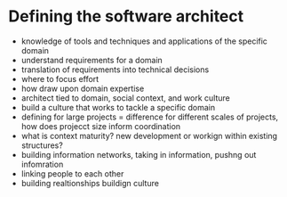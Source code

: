 # Defining the software architect

- knowledge of tools and techniques and applications of the specific domain
- understand requirements for a domain
- translation of requirements into technical decisions
- where to focus effort
- how draw upon domain expertise
- architect tied to domain, social context, and work culture
- build a culture that works to tackle a specific domain
- defining for large projects = difference for different scales of projects, how does projecct size inform coordination
- what is context maturity? new development or workign within existing structures?
- building information networks, taking in information, pushng out infomration
- linking people to each other
- building realtionships buildign culture